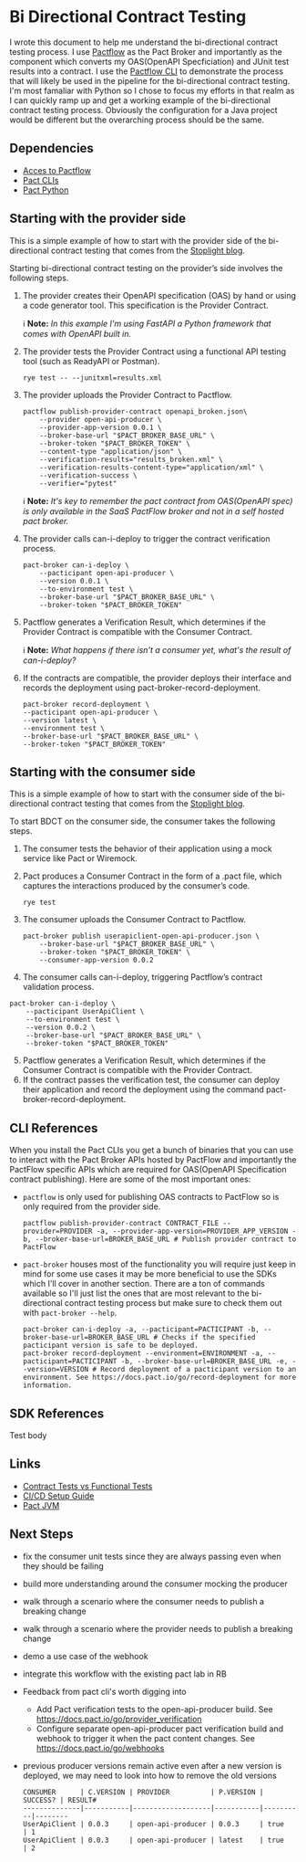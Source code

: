 # Bi Directional Contract Testing

I wrote this document to help me understand the bi-directional contract testing process. I use [Pactflow](https://pactflow.io/) as the Pact Broker and importantly as the component which converts my OAS(OpenAPI Specficiation) and JUnit test results into a contract. I use the [Pactflow CLI](https://docs.pactflow.io/docs/bi-directional-contract-testing/publishing) to demonstrate the process that will likely be used in the pipeline for the bi-directional contract testing. I'm most famaliar with Python so I chose to focus my efforts in that realm as I can quickly ramp up and get a working example of the bi-directional contract testing process. Obviously the configuration for a Java project would be different but the overarching process should be the same.

## Dependencies

- [Acces to Pactflow](https://ritchiebros.atlassian.net/wiki/spaces/mkteng/pages/217514570/Access+to+tools#Pactflow)
- [Pact CLIs](https://docs.pactflow.io/docs/bi-directional-contract-testing/publishing)
- [Pact Python](https://docs.pact.io/implementation_guides/python/readme)

## Starting with the provider side

This is a simple example of how to start with the provider side of the bi-directional contract testing that comes from the [Stoplight blog](https://blog.stoplight.io/bi-directional-contract-testing-a-basic-guide-to-api-contract-testing-compatibilities).

 Starting bi-directional contract testing on the provider’s side involves the following steps.

1. The provider creates their OpenAPI specification (OAS) by hand or using a code generator tool. This specification is the Provider Contract.

    ℹ️ **Note:** *In this example I'm using FastAPI a Python framework that comes with OpenAPI built in.*

2. The provider tests the Provider Contract using a functional API testing tool (such as ReadyAPI or Postman).

    ```shell
    rye test -- --junitxml=results.xml
    ```

3. The provider uploads the Provider Contract to Pactflow.

    ```shell
    pactflow publish-provider-contract openapi_broken.json\
        --provider open-api-producer \
        --provider-app-version 0.0.1 \
        --broker-base-url "$PACT_BROKER_BASE_URL" \
        --broker-token "$PACT_BROKER_TOKEN" \
        --content-type "application/json" \
        --verification-results="results_broken.xml" \
        --verification-results-content-type="application/xml" \
        --verification-success \
        --verifier="pytest"
    ```

    ℹ️ **Note:** *It's key to remember the pact contract from OAS(OpenAPI spec) is only available in the SaaS PactFlow broker and not in a self hosted pact broker.*

4. The provider calls can-i-deploy to trigger the contract verification process.

    ```shell
    pact-broker can-i-deploy \
        --pacticipant open-api-producer \
        --version 0.0.1 \
        --to-environment test \
        --broker-base-url "$PACT_BROKER_BASE_URL" \
        --broker-token "$PACT_BROKER_TOKEN"
    ```

5. Pactflow generates a Verification Result, which determines if the Provider Contract is compatible with the Consumer Contract.

    ℹ️ **Note:** *What happens if there isn't a consumer yet, what's the result of can-i-deploy?*

6. If the contracts are compatible, the provider deploys their interface and records the deployment using pact-broker-record-deployment.

    ```shell
    pact-broker record-deployment \
    --pacticipant open-api-producer \
    --version latest \
    --environment test \
    --broker-base-url "$PACT_BROKER_BASE_URL" \
    --broker-token "$PACT_BROKER_TOKEN"
    ```

## Starting with the consumer side

This is a simple example of how to start with the consumer side of the bi-directional contract testing that comes from the [Stoplight blog](https://blog.stoplight.io/bi-directional-contract-testing-a-basic-guide-to-api-contract-testing-compatibilities).

To start BDCT on the consumer side, the consumer takes the following steps.

1. The consumer tests the behavior of their application using a mock service like Pact or Wiremock.
2. Pact produces a Consumer Contract in the form of a .pact file, which captures the interactions produced by the consumer’s code.

    ```shell
    rye test
    ```

3. The consumer uploads the Consumer Contract to Pactflow.

    ```shell
    pact-broker publish userapiclient-open-api-producer.json \
        --broker-base-url "$PACT_BROKER_BASE_URL" \
        --broker-token "$PACT_BROKER_TOKEN" \
        --consumer-app-version 0.0.2
    ```

4. The consumer calls can-i-deploy, triggering Pactflow’s contract validation process.

```shell
pact-broker can-i-deploy \
    --pacticipant UserApiClient \
    --to-environment test \
    --version 0.0.2 \
    --broker-base-url "$PACT_BROKER_BASE_URL" \
    --broker-token "$PACT_BROKER_TOKEN"
```

5. Pactflow generates a Verification Result, which determines if the Consumer Contract is compatible with the Provider Contract.
6. If the contract passes the verification test, the consumer can deploy their application and record the deployment using the command pact-broker-record-deployment.

## CLI References

When you install the Pact CLIs you get a bunch of binaries that you can use to interact with the Pact Broker APIs hosted by PactFlow and importantly the PactFlow specific APIs which are required for OAS(OpenAPI Specification contract publishing). Here are some of the most important ones:

- `pactflow` is only used for publishing OAS contracts to PactFlow so is only required from the provider side.

    ```shell
    pactflow publish-provider-contract CONTRACT_FILE --provider=PROVIDER -a, --provider-app-version=PROVIDER_APP_VERSION -b, --broker-base-url=BROKER_BASE_URL # Publish provider contract to PactFlow
    ```

- `pact-broker` houses most of the functionality you will require just keep in mind for some use cases it may be more beneficial to use the SDKs which I'll cover in another section. There are a ton of commands available so I'll just list the ones that are most relevant to the bi-directional contract testing process but make sure to check them out with `pact-broker --help`.

    ```shell
    pact-broker can-i-deploy -a, --pacticipant=PACTICIPANT -b, --broker-base-url=BROKER_BASE_URL # Checks if the specified pacticipant version is safe to be deployed.
    pact-broker record-deployment --environment=ENVIRONMENT -a, --pacticipant=PACTICIPANT -b, --broker-base-url=BROKER_BASE_URL -e, --version=VERSION # Record deployment of a pacticipant version to an environment. See https://docs.pact.io/go/record-deployment for more information.
    ```

## SDK References

Test body

## Links

- [Contract Tests vs Functional Tests](https://docs.pact.io/consumer/contract_tests_not_functional_tests)
- [CI/CD Setup Guide](https://docs.pact.io/pact_nirvana)
- [Pact JVM](https://docs.pact.io/implementation_guides/jvm/readme)

## Next Steps

- fix the consumer unit tests since they are always passing even when they should be failing
- build more understanding around the consumer mocking the producer
- walk through a scenario where the consumer needs to publish a breaking change
- walk through a scenario where the provider needs to publish a breaking change
- demo a use case of the webhook
- integrate this workflow with the existing pact lab in RB
- Feedback from pact cli's worth digging into
  - Add Pact verification tests to the open-api-producer build. See https://docs.pact.io/go/provider_verification
  - Configure separate open-api-producer pact verification build and webhook to trigger it when the pact content changes. See https://docs.pact.io/go/webhooks
- previous producer versions remain active even after a new version is deployed, we may need to look into how to remove the old versions 

    ```shell
    CONSUMER      | C.VERSION | PROVIDER          | P.VERSION | SUCCESS? | RESULT#
    --------------|-----------|-------------------|-----------|----------|--------
    UserApiClient | 0.0.3     | open-api-producer | 0.0.3     | true     | 1      
    UserApiClient | 0.0.3     | open-api-producer | latest    | true     | 2    
    ```
